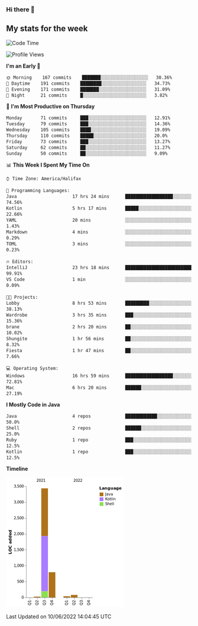 ### Hi there 👋

## My stats for the week
<!--START_SECTION:waka-->
![Code Time](http://img.shields.io/badge/Code%20Time-263%20hrs%2033%20mins-blue)

![Profile Views](http://img.shields.io/badge/Profile%20Views-0-blue)

**I'm an Early 🐤** 

```text
🌞 Morning    167 commits    ███████░░░░░░░░░░░░░░░░░░   30.36% 
🌆 Daytime    191 commits    ████████░░░░░░░░░░░░░░░░░   34.73% 
🌃 Evening    171 commits    ███████░░░░░░░░░░░░░░░░░░   31.09% 
🌙 Night      21 commits     █░░░░░░░░░░░░░░░░░░░░░░░░   3.82%

```
📅 **I'm Most Productive on Thursday** 

```text
Monday       71 commits     ███░░░░░░░░░░░░░░░░░░░░░░   12.91% 
Tuesday      79 commits     ███░░░░░░░░░░░░░░░░░░░░░░   14.36% 
Wednesday    105 commits    ████░░░░░░░░░░░░░░░░░░░░░   19.09% 
Thursday     110 commits    █████░░░░░░░░░░░░░░░░░░░░   20.0% 
Friday       73 commits     ███░░░░░░░░░░░░░░░░░░░░░░   13.27% 
Saturday     62 commits     ██░░░░░░░░░░░░░░░░░░░░░░░   11.27% 
Sunday       50 commits     ██░░░░░░░░░░░░░░░░░░░░░░░   9.09%

```


📊 **This Week I Spent My Time On** 

```text
⌚︎ Time Zone: America/Halifax

💬 Programming Languages: 
Java                     17 hrs 24 mins      ██████████████████░░░░░░░   74.56% 
Kotlin                   5 hrs 17 mins       █████░░░░░░░░░░░░░░░░░░░░   22.66% 
YAML                     20 mins             ░░░░░░░░░░░░░░░░░░░░░░░░░   1.43% 
Markdown                 4 mins              ░░░░░░░░░░░░░░░░░░░░░░░░░   0.29% 
TOML                     3 mins              ░░░░░░░░░░░░░░░░░░░░░░░░░   0.23%

🔥 Editors: 
IntelliJ                 23 hrs 18 mins      █████████████████████████   99.91% 
VS Code                  1 min               ░░░░░░░░░░░░░░░░░░░░░░░░░   0.09%

🐱‍💻 Projects: 
Lobby                    8 hrs 53 mins       █████████░░░░░░░░░░░░░░░░   38.13% 
Wardrobe                 3 hrs 35 mins       ███░░░░░░░░░░░░░░░░░░░░░░   15.36% 
brane                    2 hrs 20 mins       ██░░░░░░░░░░░░░░░░░░░░░░░   10.02% 
Shungite                 1 hr 56 mins        ██░░░░░░░░░░░░░░░░░░░░░░░   8.32% 
Fiesta                   1 hr 47 mins        ██░░░░░░░░░░░░░░░░░░░░░░░   7.66%

💻 Operating System: 
Windows                  16 hrs 59 mins      ██████████████████░░░░░░░   72.81% 
Mac                      6 hrs 20 mins       ██████░░░░░░░░░░░░░░░░░░░   27.19%

```

**I Mostly Code in Java** 

```text
Java                     4 repos             ████████████░░░░░░░░░░░░░   50.0% 
Shell                    2 repos             ██████░░░░░░░░░░░░░░░░░░░   25.0% 
Ruby                     1 repo              ███░░░░░░░░░░░░░░░░░░░░░░   12.5% 
Kotlin                   1 repo              ███░░░░░░░░░░░░░░░░░░░░░░   12.5%

```


**Timeline**

![Chart not found](https://raw.githubusercontent.com/lyndseyy/lyndseyy/main/charts/bar_graph.png) 


 Last Updated on 10/06/2022 14:04:45 UTC
<!--END_SECTION:waka-->